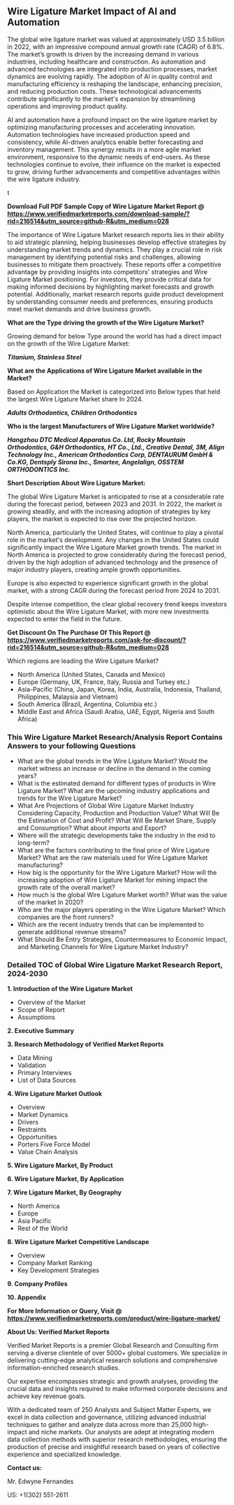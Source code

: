 <h2>Wire Ligature Market Impact of AI and Automation</h2><p>The global wire ligature market was valued at approximately USD 3.5 billion in 2022, with an impressive compound annual growth rate (CAGR) of 6.8%. The market’s growth is driven by the increasing demand in various industries, including healthcare and construction. As automation and advanced technologies are integrated into production processes, market dynamics are evolving rapidly. The adoption of AI in quality control and manufacturing efficiency is reshaping the landscape, enhancing precision, and reducing production costs. These technological advancements contribute significantly to the market's expansion by streamlining operations and improving product quality.</p><p>AI and automation have a profound impact on the wire ligature market by optimizing manufacturing processes and accelerating innovation. Automation technologies have increased production speed and consistency, while AI-driven analytics enable better forecasting and inventory management. This synergy results in a more agile market environment, responsive to the dynamic needs of end-users. As these technologies continue to evolve, their influence on the market is expected to grow, driving further advancements and competitive advantages within the wire ligature industry.</p>t</p><p id="" class=""><strong>Download Full PDF Sample Copy of Wire Ligature Market Report @ <a href="https://www.verifiedmarketreports.com/download-sample/?rid=216514&utm_source=github-R&utm_medium=028" target="_blank">https://www.verifiedmarketreports.com/download-sample/?rid=216514&utm_source=github-R&utm_medium=028</a></strong></p><p>The importance of&nbsp;Wire Ligature Market research reports lies in their ability to aid strategic planning, helping businesses develop effective strategies by understanding market trends and dynamics. They play a crucial role in risk management by identifying potential risks and challenges, allowing businesses to mitigate them proactively. These reports offer a competitive advantage by providing insights into competitors' strategies and Wire Ligature Market positioning. For investors, they provide critical data for making informed decisions by highlighting market forecasts and growth potential. Additionally, market research reports guide product development by understanding consumer needs and preferences, ensuring products meet market demands and drive business growth.</p><p><strong>What are the&nbsp;Type driving the growth of the Wire Ligature Market?</strong></p><p id="" class="">Growing demand for below Type around the world has had a direct impact on the growth of the Wire Ligature Market:</p><em><strong>Titanium, Stainless Steel</strong></em></p><strong>What are the&nbsp;Applications&nbsp;of Wire Ligature Market available in the Market?</strong></p><p id="" class="">Based on Application the Market is categorized into Below types that held the largest Wire Ligature Market share In 2024.</p><em><strong>Adults Orthodontics, Children Orthodontics</strong></em></p><strong>Who is the largest Manufacturers of Wire Ligature Market worldwide?</strong></p><p><em><strong>Hangzhou DTC Medical Apparatus Co. Ltd, Rocky Mountain Orthodontics, G&H Orthodontics, HT Co., Ltd., Creative Dental, 3M, Align Technology Inc., American Orthodontics Corp, DENTAURUM GmbH & Co.KG, Dentsply Sirona Inc., Smartee, Angelalign, OSSTEM ORTHODONTICS Inc.</strong></em></p><p id="" class=""><strong>Short Description About Wire Ligature Market:</strong></p><p>The global Wire Ligature Market is anticipated to rise at a considerable rate during the forecast period, between 2023 and 2031. In 2022, the market is growing steadily, and with the increasing adoption of strategies by key players, the market is expected to rise over the projected horizon.</p><p>North America, particularly the United States, will continue to play a pivotal role in the market's development. Any changes in the United States could significantly impact the Wire Ligature Market growth trends. The market in North America is projected to grow considerably during the forecast period, driven by the high adoption of advanced technology and the presence of major industry players, creating ample growth opportunities.</p><p>Europe is also expected to experience significant growth in the global market, with a strong CAGR during the forecast period from 2024 to 2031.</p><p>Despite intense competition, the clear global recovery trend keeps investors optimistic about the Wire Ligature Market, with more new investments expected to enter the field in the future.</p><p id="" class=""><strong>Get Discount On The Purchase Of This Report @ <a href="https://www.verifiedmarketreports.com/ask-for-discount/?rid=216514&utm_source=github-R&utm_medium=028" target="_blank">https://www.verifiedmarketreports.com/ask-for-discount/?rid=216514&utm_source=github-R&utm_medium=028</a></strong></p>Which regions are leading the Wire Ligature Market?</p><ul><li>North America (United States, Canada and Mexico)</li><li>Europe (Germany, UK, France, Italy, Russia and Turkey etc.)</li><li>Asia-Pacific (China, Japan, Korea, India, Australia, Indonesia, Thailand, Philippines, Malaysia and Vietnam)</li><li>South America (Brazil, Argentina, Columbia etc.)</li><li>Middle East and Africa (Saudi Arabia, UAE, Egypt, Nigeria and South Africa)</li></ul><h3 id="" class="">This Wire Ligature Market Research/Analysis Report Contains Answers to your following Questions</h3><ul><li>What are the global trends in the Wire Ligature Market? Would the market witness an increase or decline in the demand in the coming years?</li><li>What is the estimated demand for different types of products in Wire Ligature Market? What are the upcoming industry applications and trends for the Wire Ligature Market?</li><li>What Are Projections of Global Wire Ligature Market Industry Considering Capacity, Production and Production Value? What Will Be the Estimation of Cost and Profit? What Will Be Market Share, Supply and Consumption? What about imports and Export?</li><li>Where will the strategic developments take the industry in the mid to long-term?</li><li>What are the factors contributing to the final price of Wire Ligature Market? What are the raw materials used for Wire Ligature Market manufacturing?</li><li>How big is the opportunity for the Wire Ligature Market? How will the increasing adoption of Wire Ligature Market for mining impact the growth rate of the overall market?</li><li>How much is the global Wire Ligature Market worth? What was the value of the market In 2020?</li><li>Who are the major players operating in the Wire Ligature Market? Which companies are the front runners?</li><li>Which are the recent industry trends that can be implemented to generate additional revenue streams?</li><li>What Should Be Entry Strategies, Countermeasures to Economic Impact, and Marketing Channels for Wire Ligature Market Industry?</li></ul><h3 id="" class="">Detailed TOC of Global Wire Ligature Market Research Report, 2024-2030</h3><p id="" class=""><strong>1. Introduction of the Wire Ligature Market</strong></p><ul><li>Overview of the Market</li><li>Scope of Report</li><li>Assumptions</li></ul><p id="" class=""><strong>2. Executive Summary</strong></p><p id="" class=""><strong>3. Research Methodology of Verified Market Reports</strong></p><ul><li>Data Mining</li><li>Validation</li><li>Primary Interviews</li><li>List of Data Sources</li></ul><p id="" class=""><strong>4. Wire Ligature Market Outlook</strong></p><ul><li>Overview</li><li>Market Dynamics</li><li>Drivers</li><li>Restraints</li><li>Opportunities</li><li>Porters Five Force Model</li><li>Value Chain Analysis</li></ul><p id="" class=""><strong>5. Wire Ligature Market, By Product</strong></p><p id="" class=""><strong>6. Wire Ligature Market, By Application</strong></p><p id="" class=""><strong>7. Wire Ligature Market, By Geography</strong></p><ul><li>North America</li><li>Europe</li><li>Asia Pacific</li><li>Rest of the World</li></ul><p id="" class=""><strong>8. Wire Ligature Market Competitive Landscape</strong></p><ul><li>Overview</li><li>Company Market Ranking</li><li>Key Development Strategies</li></ul><p id="" class=""><strong>9. Company Profiles</strong></p><p id="" class=""><strong>10. Appendix</strong></p><p id="" class=""><strong>For More Information or Query, Visit @ <a href="https://www.verifiedmarketreports.com/product/wire-ligature-market/" target="_blank">https://www.verifiedmarketreports.com/product/wire-ligature-market/</a></strong></p><p id="" class=""><strong>About Us: Verified Market Reports</strong></p><p id="" class="">Verified Market Reports is a premier Global Research and Consulting firm serving a diverse clientele of over 5000+ global customers. We specialize in delivering cutting-edge analytical research solutions and comprehensive information-enriched research studies.</p><p id="" class="">Our expertise encompasses strategic and growth analyses, providing the crucial data and insights required to make informed corporate decisions and achieve key revenue goals.</p><p id="" class="">With a dedicated team of 250 Analysts and Subject Matter Experts, we excel in data collection and governance, utilizing advanced industrial techniques to gather and analyze data across more than 25,000 high-impact and niche markets. Our analysts are adept at integrating modern data collection methods with superior research methodologies, ensuring the production of precise and insightful research based on years of collective experience and specialized knowledge.</p><p id="" class=""><strong>Contact us:</strong></p><p id="" class="">Mr. Edwyne Fernandes</p><p id="" class="">US: +1(302) 551-2611</p>